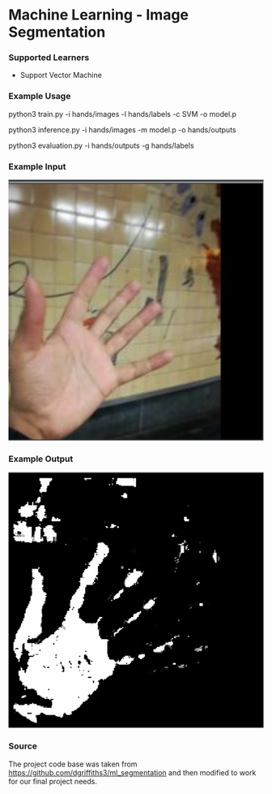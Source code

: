 # Machine Learning - Image Segmentation

### Supported Learners

* Support Vector Machine

### Example Usage
python3 train.py -i hands/images -l hands/labels -c SVM -o model.p

python3 inference.py -i hands/images -m model.p -o hands/outputs

python3 evaluation.py -i hands/outputs -g hands/labels

### Example Input

![Example Input](SampleInput.png)

### Example Output

![Example Output](SampleOutput.png)

### Source
The project code base was taken from https://github.com/dgriffiths3/ml_segmentation and then modified to work for our final project needs. 
